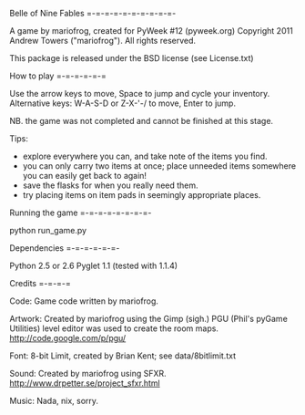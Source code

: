 Belle of Nine Fables
=-=-=-=-=-=-=-=-=-=-

 A game by mariofrog, created for PyWeek #12 (pyweek.org)
 Copyright 2011 Andrew Towers ("mariofrog"). All rights reserved.

 This package is released under the BSD license (see License.txt)


How to play
=-=-=-=-=-=

 Use the arrow keys to move, Space to jump and cycle your inventory.
 Alternative keys: W-A-S-D or Z-X-'-/ to move, Enter to jump.

 NB. the game was not completed and cannot be finished at this stage.

 Tips:
 - explore everywhere you can, and take note of the items you find.
 - you can only carry two items at once; place unneeded items
   somewhere you can easily get back to again!
 - save the flasks for when you really need them.
 - try placing items on item pads in seemingly appropriate places.


Running the game
=-=-=-=-=-=-=-=-
 
 python run_game.py


Dependencies
=-=-=-=-=-=-

 Python 2.5 or 2.6
 Pyglet 1.1 (tested with 1.1.4)


Credits
=-=-=-=

 Code:
    Game code written by mariofrog.
 
 Artwork:
    Created by mariofrog using the Gimp (sigh.)
    PGU (Phil's pyGame Utilities) level editor was used to create
    the room maps. http://code.google.com/p/pgu/
 
 Font:
    8-bit Limit, created by Brian Kent; see data/8bitlimit.txt
 
 Sound:
    Created by mariofrog using SFXR.
    http://www.drpetter.se/project_sfxr.html
 
 Music:
    Nada, nix, sorry.
